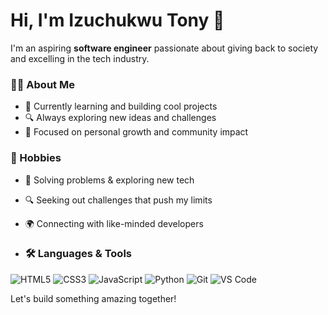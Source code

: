 # Hi, I'm Izuchukwu Tony 👋

I'm an aspiring **software engineer** passionate about giving back to society and excelling in the tech industry.

### 👨‍💻 About Me
- 🌱 Currently learning and building cool projects
- 🔍 Always exploring new ideas and challenges
- 🎯 Focused on personal growth and community impact

### 🧠 Hobbies
- 🧩 Solving problems & exploring new tech
- 🔍 Seeking out challenges that push my limits
- 🌍 Connecting with like-minded developers

- ### 🛠️ Languages & Tools

![HTML5](https://img.shields.io/badge/HTML5-E34F26?style=for-the-badge&logo=html5&logoColor=white)
![CSS3](https://img.shields.io/badge/CSS3-1572B6?style=for-the-badge&logo=css3&logoColor=white)
![JavaScript](https://img.shields.io/badge/JavaScript-F7DF1E?style=for-the-badge&logo=javascript&logoColor=black)
![Python](https://img.shields.io/badge/Python-3776AB?style=for-the-badge&logo=python&logoColor=white)
![Git](https://img.shields.io/badge/Git-F05032?style=for-the-badge&logo=git&logoColor=white)
![VS Code](https://img.shields.io/badge/VS%20Code-007ACC?style=for-the-badge&logo=visual-studio-code&logoColor=white)

Let's build something amazing together!

